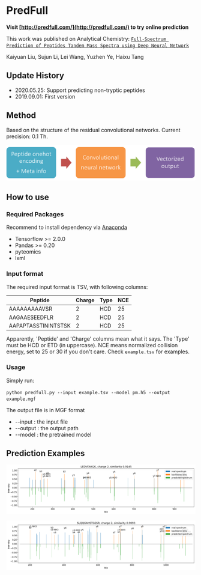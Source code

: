 # PredFull

__Visit [http://predfull.com/](http://predfull.com/) to try online prediction__

This work was published on Analytical Chemistry: [`Full-Spectrum Prediction of Peptides Tandem Mass Spectra using Deep Neural Network`](https://pubs.acs.org/doi/10.1021/acs.analchem.9b04867)

Kaiyuan Liu, Sujun Li, Lei Wang, Yuzhen Ye, Haixu Tang

## Update History

* 2020.05.25: Support predicting non-tryptic peptides
* 2019.09.01: First version


## Method

Based on the structure of the residual convolutional networks. Current precision: 0.1 Th.

![model](imgs/model.png)

## How to use

### Required Packages

Recommend to install dependency via [Anaconda](https://www.anaconda.com/distribution/)

* Tensorflow >= 2.0.0
* Pandas >= 0.20
* pyteomics
* lxml

### Input format

The required input format is TSV, with following columns:

Peptide | Charge | Type | NCE
------- | ------ | ---- | ---
AAAAAAAAAVSR | 2 | HCD | 25
AAGAAESEEDFLR | 2 | HCD | 25
AAPAPTASSTININTSTSK | 2 | HCD | 25

Apparently, 'Peptide' and 'Charge' columns mean what it says. The 'Type' must be HCD or ETD (in uppercase). NCE means normalized collision energy, set to 25 or 30 if you don't care. Check `example.tsv` for examples.

### Usage

Simply run:

`python predfull.py --input example.tsv --model pm.h5 --output example.mgf`

The output file is in MGF format

* --input : the input file
* --output : the output path
* --model : the pretrained model

## Prediction Examples

![example 1](imgs/hcd2.png)

![example 2](imgs/hcd1.png)
